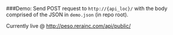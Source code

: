 ###Demo:
Send POST request to `http://{api_loc}/` with the body comprised of the JSON in `demo.json` (in repo root).

Currently live @ http://peso.rerainc.com/api/public/
